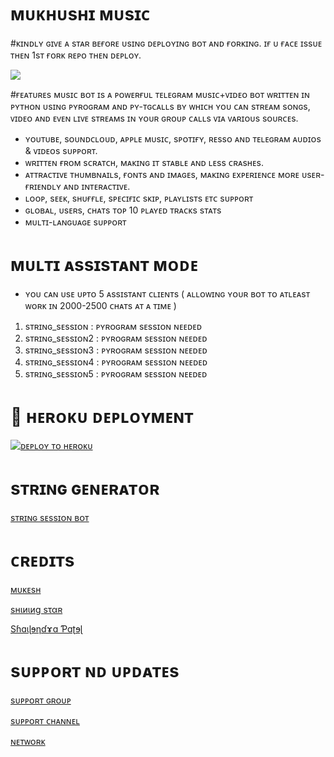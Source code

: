  

# ᴍᴜᴋʜᴜsʜɪ ᴍᴜsɪᴄ 

#ᴋɪɴᴅʟʏ ɢɪᴠᴇ ᴀ sᴛᴀʀ  ʙᴇғᴏʀᴇ  ᴜsɪɴɢ  ᴅᴇᴘʟᴏʏɪɴɢ ʙᴏᴛ ᴀɴᴅ ғᴏʀᴋɪɴɢ.
 ɪғ ᴜ ғᴀᴄᴇ ɪssᴜᴇ ᴛʜᴇɴ 1sᴛ ғᴏʀᴋ ʀᴇᴘᴏ ᴛʜᴇɴ ᴅᴇᴘʟᴏʏ.


<p>
  <img src="https://telegra.ph/file/fc0c0be621080fe18ef3a.jpg">
</p>

 #ғᴇᴀᴛᴜʀᴇs
ᴍᴜsɪᴄ ʙᴏᴛ ɪs ᴀ ᴘᴏᴡᴇʀғᴜʟ ᴛᴇʟᴇɢʀᴀᴍ ᴍᴜsɪᴄ+ᴠɪᴅᴇᴏ ʙᴏᴛ ᴡʀɪᴛᴛᴇɴ ɪɴ ᴘʏᴛʜᴏɴ ᴜsɪɴɢ ᴘʏʀᴏɢʀᴀᴍ ᴀɴᴅ ᴘʏ-ᴛɢᴄᴀʟʟs ʙʏ ᴡʜɪᴄʜ ʏᴏᴜ ᴄᴀɴ sᴛʀᴇᴀᴍ sᴏɴɢs, ᴠɪᴅᴇᴏ ᴀɴᴅ ᴇᴠᴇɴ ʟɪᴠᴇ sᴛʀᴇᴀᴍs ɪɴ ʏᴏᴜʀ ɢʀᴏᴜᴘ ᴄᴀʟʟs ᴠɪᴀ ᴠᴀʀɪᴏᴜs sᴏᴜʀᴄᴇs.

* ʏᴏᴜᴛᴜʙᴇ, sᴏᴜɴᴅᴄʟᴏᴜᴅ, ᴀᴘᴘʟᴇ ᴍᴜsɪᴄ, sᴘᴏᴛɪғʏ, ʀᴇssᴏ ᴀɴᴅ ᴛᴇʟᴇɢʀᴀᴍ ᴀᴜᴅɪᴏs & ᴠɪᴅᴇᴏs sᴜᴘᴘᴏʀᴛ.
* ᴡʀɪᴛᴛᴇɴ ғʀᴏᴍ sᴄʀᴀᴛᴄʜ, ᴍᴀᴋɪɴɢ ɪᴛ sᴛᴀʙʟᴇ ᴀɴᴅ ʟᴇss ᴄʀᴀsʜᴇs.
* ᴀᴛᴛʀᴀᴄᴛɪᴠᴇ ᴛʜᴜᴍʙɴᴀɪʟs, ғᴏɴᴛs ᴀɴᴅ ɪᴍᴀɢᴇs,  ᴍᴀᴋɪɴɢ ᴇxᴘᴇʀɪᴇɴᴄᴇ ᴍᴏʀᴇ ᴜsᴇʀ-ғʀɪᴇɴᴅʟʏ ᴀɴᴅ ɪɴᴛᴇʀᴀᴄᴛɪᴠᴇ.
* ʟᴏᴏᴘ, sᴇᴇᴋ, sʜᴜғғʟᴇ, sᴘᴇᴄɪғɪᴄ sᴋɪᴘ, ᴘʟᴀʏʟɪsᴛs ᴇᴛᴄ sᴜᴘᴘᴏʀᴛ
* ɢʟᴏʙᴀʟ, ᴜsᴇʀs, ᴄʜᴀᴛs ᴛᴏᴘ 10 ᴘʟᴀʏᴇᴅ ᴛʀᴀᴄᴋs sᴛᴀᴛs
* ᴍᴜʟᴛɪ-ʟᴀɴɢᴜᴀɢᴇ sᴜᴘᴘᴏʀᴛ


# ᴍᴜʟᴛɪ ᴀssɪsᴛᴀɴᴛ ᴍᴏᴅᴇ

- ʏᴏᴜ ᴄᴀɴ ᴜsᴇ ᴜᴘᴛᴏ 5 ᴀssɪsᴛᴀɴᴛ ᴄʟɪᴇɴᴛs ( ᴀʟʟᴏᴡɪɴɢ ʏᴏᴜʀ ʙᴏᴛ ᴛᴏ ᴀᴛʟᴇᴀsᴛ ᴡᴏʀᴋ ɪɴ 2000-2500 ᴄʜᴀᴛs ᴀᴛ ᴀ ᴛɪᴍᴇ )

1. sᴛʀɪɴɢ_sᴇssɪᴏɴ : ᴘʏʀᴏɢʀᴀᴍ sᴇssɪᴏɴ ɴᴇᴇᴅᴇᴅ
2. sᴛʀɪɴɢ_sᴇssɪᴏɴ2 : ᴘʏʀᴏɢʀᴀᴍ sᴇssɪᴏɴ ɴᴇᴇᴅᴇᴅ
3. sᴛʀɪɴɢ_sᴇssɪᴏɴ3 : ᴘʏʀᴏɢʀᴀᴍ sᴇssɪᴏɴ ɴᴇᴇᴅᴇᴅ
4. sᴛʀɪɴɢ_sᴇssɪᴏɴ4 : ᴘʏʀᴏɢʀᴀᴍ sᴇssɪᴏɴ ɴᴇᴇᴅᴇᴅ 
5. sᴛʀɪɴɢ_sᴇssɪᴏɴ5 : ᴘʏʀᴏɢʀᴀᴍ sᴇssɪᴏɴ ɴᴇᴇᴅᴇᴅ


# 🚀 ʜᴇʀᴏᴋᴜ  ᴅᴇᴘʟᴏʏᴍᴇɴᴛ


[![ᴅᴇᴘʟᴏʏ ᴛᴏ ʜᴇʀᴏᴋᴜ](https://www.herokucdn.com/deploy/button.svg)](https://heroku.com/deploy?template=https://github.com/Itzmstboy/mukhushi-music)

# sᴛʀɪɴɢ ɢᴇɴᴇʀᴀᴛᴏʀ 

[sᴛʀɪɴɢ   sᴇssɪᴏɴ ʙᴏᴛ](https://t.me/itz_string_session_bot)



# ᴄʀᴇᴅɪᴛs

[ᴍᴜᴋᴇsʜ](https://t.me/itz_mst_boy)

[ѕнιиιиg ѕταʀ](https://t.me/ShiningOff013)

[Sɦɑɩɭɘƞɗɤɑ Ƥɑʈɘɭ](https://t.me/Im_Ur_Love)

#  sᴜᴘᴘᴏʀᴛ ɴᴅ ᴜᴘᴅᴀᴛᴇs

[sᴜᴘᴘᴏʀᴛ ɢʀᴏᴜᴘ](https://t.me/worldwide_friend_zone)

[sᴜᴘᴘᴏʀᴛ ᴄʜᴀɴɴᴇʟ](https://t.me/mukhushi_official)

[ ɴᴇᴛᴡᴏʀᴋ ](https://t.me/mastermind_network_official)
